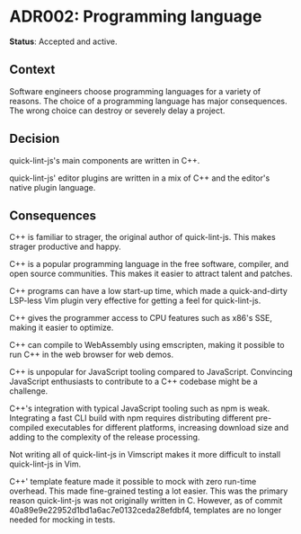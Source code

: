 # ADR002: Programming language

**Status**: Accepted and active.

## Context

Software engineers choose programming languages for a variety of reasons. The
choice of a programming language has major consequences. The wrong choice can
destroy or severely delay a project.

## Decision

quick-lint-js's main components are written in C++.

quick-lint-js' editor plugins are written in a mix of C++ and the editor's
native plugin language.

## Consequences

C++ is familiar to strager, the original author of quick-lint-js. This makes
strager productive and happy.

C++ is a popular programming language in the free software, compiler, and open
source communities. This makes it easier to attract talent and patches.

C++ programs can have a low start-up time, which made a quick-and-dirty LSP-less
Vim plugin very effective for getting a feel for quick-lint-js.

C++ gives the programmer access to CPU features such as x86's SSE, making it
easier to optimize.

C++ can compile to WebAssembly using emscripten, making it possible to run C++
in the web browser for web demos.

C++ is unpopular for JavaScript tooling compared to JavaScript. Convincing
JavaScript enthusiasts to contribute to a C++ codebase might be a challenge.

C++'s integration with typical JavaScript tooling such as npm is weak.
Integrating a fast CLI build with npm requires distributing different
pre-compiled executables for different platforms, increasing download size and
adding to the complexity of the release processing.

Not writing all of quick-lint-js in Vimscript makes it more difficult to install
quick-lint-js in Vim.

C++' template feature made it possible to mock with zero run-time overhead. This
made fine-grained testing a lot easier. This was the primary reason
quick-lint-js was not originally written in C. However, as of commit
40a89e9e22952d1bd1a6ac7e0132ceda28efdbf4, templates are no longer needed for
mocking in tests.
